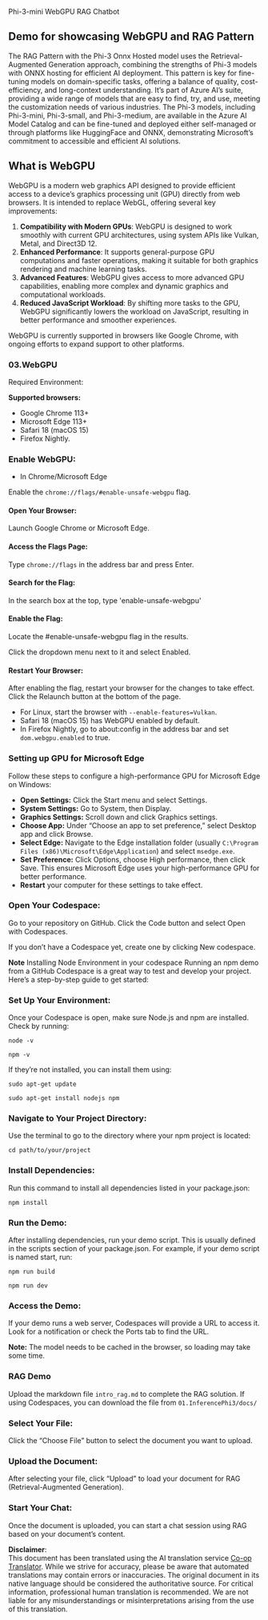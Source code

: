 <!--
CO_OP_TRANSLATOR_METADATA:
{
  "original_hash": "4aac6b8a5dcbbe9a32b47be30340cac2",
  "translation_date": "2025-07-09T20:10:07+00:00",
  "source_file": "code/08.RAG/rag_webgpu_chat/README.md",
  "language_code": "en"
}
-->
Phi-3-mini WebGPU RAG Chatbot

## Demo for showcasing WebGPU and RAG Pattern
The RAG Pattern with the Phi-3 Onnx Hosted model uses the Retrieval-Augmented Generation approach, combining the strengths of Phi-3 models with ONNX hosting for efficient AI deployment. This pattern is key for fine-tuning models on domain-specific tasks, offering a balance of quality, cost-efficiency, and long-context understanding. It’s part of Azure AI’s suite, providing a wide range of models that are easy to find, try, and use, meeting the customization needs of various industries. The Phi-3 models, including Phi-3-mini, Phi-3-small, and Phi-3-medium, are available in the Azure AI Model Catalog and can be fine-tuned and deployed either self-managed or through platforms like HuggingFace and ONNX, demonstrating Microsoft’s commitment to accessible and efficient AI solutions.

## What is WebGPU 
WebGPU is a modern web graphics API designed to provide efficient access to a device’s graphics processing unit (GPU) directly from web browsers. It is intended to replace WebGL, offering several key improvements:

1. **Compatibility with Modern GPUs**: WebGPU is designed to work smoothly with current GPU architectures, using system APIs like Vulkan, Metal, and Direct3D 12.
2. **Enhanced Performance**: It supports general-purpose GPU computations and faster operations, making it suitable for both graphics rendering and machine learning tasks.
3. **Advanced Features**: WebGPU gives access to more advanced GPU capabilities, enabling more complex and dynamic graphics and computational workloads.
4. **Reduced JavaScript Workload**: By shifting more tasks to the GPU, WebGPU significantly lowers the workload on JavaScript, resulting in better performance and smoother experiences.

WebGPU is currently supported in browsers like Google Chrome, with ongoing efforts to expand support to other platforms.

### 03.WebGPU
Required Environment:

**Supported browsers:** 
- Google Chrome 113+
- Microsoft Edge 113+
- Safari 18 (macOS 15)
- Firefox Nightly.

### Enable WebGPU:

- In Chrome/Microsoft Edge 

Enable the `chrome://flags/#enable-unsafe-webgpu` flag.

#### Open Your Browser:
Launch Google Chrome or Microsoft Edge.

#### Access the Flags Page:
Type `chrome://flags` in the address bar and press Enter.

#### Search for the Flag:
In the search box at the top, type 'enable-unsafe-webgpu'

#### Enable the Flag:
Locate the #enable-unsafe-webgpu flag in the results.

Click the dropdown menu next to it and select Enabled.

#### Restart Your Browser:

After enabling the flag, restart your browser for the changes to take effect. Click the Relaunch button at the bottom of the page.

- For Linux, start the browser with `--enable-features=Vulkan`.
- Safari 18 (macOS 15) has WebGPU enabled by default.
- In Firefox Nightly, go to about:config in the address bar and set `dom.webgpu.enabled` to true.

### Setting up GPU for Microsoft Edge 

Follow these steps to configure a high-performance GPU for Microsoft Edge on Windows:

- **Open Settings:** Click the Start menu and select Settings.
- **System Settings:** Go to System, then Display.
- **Graphics Settings:** Scroll down and click Graphics settings.
- **Choose App:** Under “Choose an app to set preference,” select Desktop app and click Browse.
- **Select Edge:** Navigate to the Edge installation folder (usually `C:\Program Files (x86)\Microsoft\Edge\Application`) and select `msedge.exe`.
- **Set Preference:** Click Options, choose High performance, then click Save.
This ensures Microsoft Edge uses your high-performance GPU for better performance. 
- **Restart** your computer for these settings to take effect.

### Open Your Codespace:
Go to your repository on GitHub.
Click the Code button and select Open with Codespaces.

If you don’t have a Codespace yet, create one by clicking New codespace.

**Note** Installing Node Environment in your codespace
Running an npm demo from a GitHub Codespace is a great way to test and develop your project. Here’s a step-by-step guide to get started:

### Set Up Your Environment:
Once your Codespace is open, make sure Node.js and npm are installed. Check by running:
```
node -v
```
```
npm -v
```

If they’re not installed, you can install them using:
```
sudo apt-get update
```
```
sudo apt-get install nodejs npm
```

### Navigate to Your Project Directory:
Use the terminal to go to the directory where your npm project is located:
```
cd path/to/your/project
```

### Install Dependencies:
Run this command to install all dependencies listed in your package.json:

```
npm install
```

### Run the Demo:
After installing dependencies, run your demo script. This is usually defined in the scripts section of your package.json. For example, if your demo script is named start, run:

```
npm run build
```
```
npm run dev
```

### Access the Demo:
If your demo runs a web server, Codespaces will provide a URL to access it. Look for a notification or check the Ports tab to find the URL.

**Note:** The model needs to be cached in the browser, so loading may take some time.

### RAG Demo
Upload the markdown file `intro_rag.md` to complete the RAG solution. If using Codespaces, you can download the file from `01.InferencePhi3/docs/`

### Select Your File:
Click the “Choose File” button to select the document you want to upload.

### Upload the Document:
After selecting your file, click “Upload” to load your document for RAG (Retrieval-Augmented Generation).

### Start Your Chat:
Once the document is uploaded, you can start a chat session using RAG based on your document’s content.

**Disclaimer**:  
This document has been translated using the AI translation service [Co-op Translator](https://github.com/Azure/co-op-translator). While we strive for accuracy, please be aware that automated translations may contain errors or inaccuracies. The original document in its native language should be considered the authoritative source. For critical information, professional human translation is recommended. We are not liable for any misunderstandings or misinterpretations arising from the use of this translation.